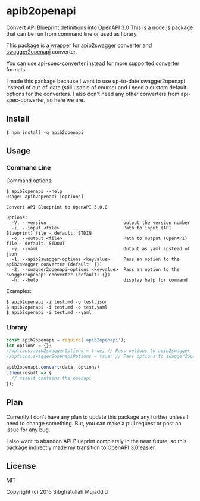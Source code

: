 # apib2openapi

Convert API Blueprint definitions into OpenAPI 3.0
This is a node.js package that can be run from command line or used as library.  

This package is a wrapper for [apib2swagger](https://github.com/kminami/apib2swagger) converter
and [swagger2openapi](https://github.com/Mermade/oas-kit/tree/master/packages/swagger2openapi) converter.

You can use [api-spec-converter](https://github.com/LucyBot-Inc/api-spec-converter) instead for more supported converter formats.  

I made this package because I want to use up-to-date swagger2openapi instead of out-of-date (still usable of course)
and I need a custom default options for the converters. I also don't need any other converters from api-spec-converter,
so here we are.

## Install

```shell
$ npm install -g apib2openapi
```

## Usage

### Command Line

Command options:

```text
$ apib2openapi --help
Usage: apib2openapi [options]

Convert API Blueprint to OpenAPI 3.0.0

Options:
  -V, --version                             output the version number
  -i, --input <file>                        Path to input (API Blueprint) file - default: STDIN
  -o, --output <file>                       Path to output (OpenAPI) file - default: STDOUT
  -y, --yaml                                Output as yaml instead of json
  -1, --apib2swagger-options <keyvalue>     Pass an option to the apib2swagger converter (default: {})
  -2, --swagger2openapi-options <keyvalue>  Pass an option to the swagger2openapi converter (default: {})
  -h, --help                                display help for command
```

Examples:

```shell
$ apib2openapi -i test.md -o test.json
$ apib2openapi -i test.md -o test.yaml
$ apib2openapi -i test.md --yaml
```

### Library

```javascript
const apib2openapi = require('apib2openapi');
let options = {};
//options.apib2swaggerOptions = true; // Pass options to apib2swagger
//options.swagger2openapiOptions = true; // Pass options to swagger2openapi

apib2openapi.convert(data, options)
.then(result => {
  // result contains the openapi
});
```

## Plan

Currently I don't have any plan to update this package any further unless I need to change something.
But, you can make a pull request or post an issue for any bug.

I also want to abandon API Blueprint completely in the near future, so this package indirectly made my
transition to OpenAPI 3.0 easier.

## License

MIT

Copyright (c) 2015 Sibghatullah Mujaddid
